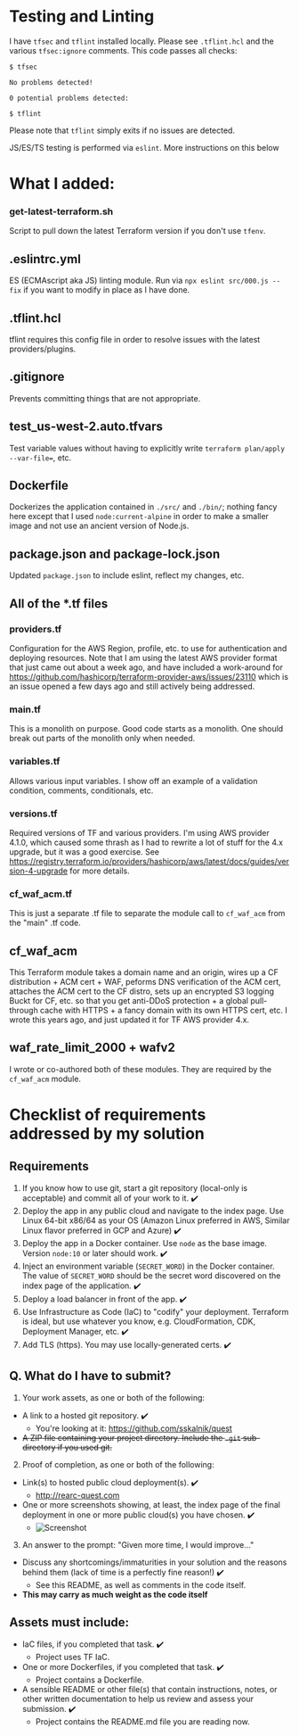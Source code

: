 # Testing and Linting
I have `tfsec` and `tflint` installed locally. Please see `.tflint.hcl` and the various `tfsec:ignore` comments. This code passes all checks:
```
$ tfsec

No problems detected!

0 potential problems detected:

$ tflint
```
Please note that `tflint` simply exits if no issues are detected.

JS/ES/TS testing is performed via `eslint`. More instructions on this below 

# What I added:
### get-latest-terraform.sh
Script to pull down the latest Terraform version if you don't use `tfenv`.

## .eslintrc.yml
ES (ECMAscript aka JS) linting module. Run via `npx eslint src/000.js --fix` if you want to modify in place as I have done.

## .tflint.hcl
tflint requires this config file in order to resolve issues with the latest providers/plugins.

## .gitignore
Prevents committing things that are not appropriate.

## test_us-west-2.auto.tfvars
Test variable values without having to explicitly write `terraform plan/apply --var-file=`, etc.

## Dockerfile
Dockerizes the application contained in `./src/` and `./bin/`; nothing fancy here except that I used `node:current-alpine` in order to make a smaller image and not use an ancient version of Node.js.

## package.json and package-lock.json
Updated `package.json` to include eslint, reflect my changes, etc.

## All of the *.tf files
### providers.tf
Configuration for the AWS Region, profile, etc. to use for authentication and deploying resources. Note that I am using the latest AWS provider format that just came out about a week ago, and have included a work-around for https://github.com/hashicorp/terraform-provider-aws/issues/23110 which is an issue opened a few days ago and still actively being addressed.
### main.tf
This is a monolith on purpose. Good code starts as a monolith. One should break out parts of the monolith only when needed.
### variables.tf
Allows various input variables. I show off an example of a validation condition, comments, conditionals, etc.
### versions.tf
Required versions of TF and various providers. I'm using AWS provider 4.1.0, which caused some thrash as I had to rewrite a lot of stuff for the 4.x upgrade, but it was a good exercise. See https://registry.terraform.io/providers/hashicorp/aws/latest/docs/guides/version-4-upgrade for more details.
### cf_waf_acm.tf
This is just a separate .tf file to separate the module call to `cf_waf_acm` from the "main" .tf code.

## cf_waf_acm
This Terraform module takes a domain name and an origin, wires up a CF distribution + ACM cert + WAF, peforms DNS verification of the ACM cert, attaches the ACM cert to the CF distro, sets up an encrypted S3 logging Buckt for CF, etc. so that you get anti-DDoS protection + a global pull-through cache with HTTPS + a fancy domain with its own HTTPS cert, etc. I wrote this years ago, and just updated it for TF AWS provider 4.x.

## waf_rate_limit_2000 + wafv2
I wrote or co-authored both of these modules. They are required by the `cf_waf_acm` module.


# Checklist of requirements addressed by my solution
## Requirements
1. If you know how to use git, start a git repository (local-only is acceptable) and commit all of your work to it. ✔️
2. Deploy the app in any public cloud and navigate to the index page. Use Linux 64-bit x86/64 as your OS (Amazon Linux preferred in AWS, Similar Linux flavor preferred in GCP and Azure) ✔️
3. Deploy the app in a Docker container. Use `node` as the base image. Version `node:10` or later should work. ✔️
4. Inject an environment variable (`SECRET_WORD`) in the Docker container. The value of `SECRET_WORD` should be the secret word discovered on the index page of the application. ✔️
5. Deploy a load balancer in front of the app. ✔️
6. Use Infrastructure as Code (IaC) to "codify" your deployment. Terraform is ideal, but use whatever you know, e.g. CloudFormation, CDK, Deployment Manager, etc. ✔️
7. Add TLS (https). You may use locally-generated certs. ✔️

## Q. What do I have to submit?
1. Your work assets, as one or both of the following:
  - A link to a hosted git repository. ✔️
    - You're looking at it: https://github.com/sskalnik/quest
  - ~~A ZIP file containing your project directory. Include the `.git` sub-directory if you used git.~~
2. Proof of completion, as one or both of the following:
  - Link(s) to hosted public cloud deployment(s). ✔️
    - http://rearc-quest.com
  - One or more screenshots showing, at least, the index page of the final deployment in one or more public cloud(s) you have chosen. ✔️
    - ![Screenshot](screenshot.png)
3. An answer to the prompt: "Given more time, I would improve..."
  - Discuss any shortcomings/immaturities in your solution and the reasons behind them (lack of time is a perfectly fine reason!) ✔️
    - See this README, as well as comments in the code itself.
  - **This may carry as much weight as the code itself**

## Assets must include:
- IaC files, if you completed that task. ✔️
  - Project uses TF IaC.
- One or more Dockerfiles, if you completed that task. ✔️
  - Project contains a Dockerfile.
- A sensible README or other file(s) that contain instructions, notes, or other written documentation to help us review and assess your submission. ✔️
  - Project contains the README.md file you are reading now.
